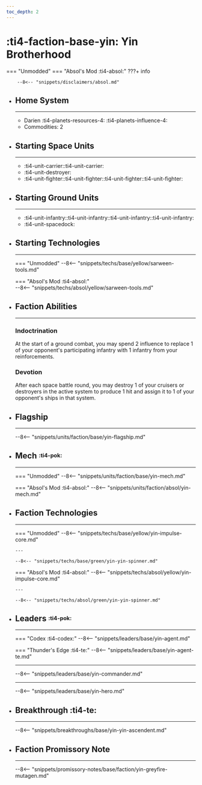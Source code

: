 ```yaml
---
toc_depth: 2
---
```


# :ti4-faction-base-yin: Yin Brotherhood
=== "Unmodded"
=== "Absol's Mod :ti4-absol:" 
    ???+ info

        --8<-- "snippets/disclaimers/absol.md"

<div class="grid cards" markdown>

-   ## __Home System__

    ---

    * Darien :ti4-planets-resources-4: :ti4-planets-influence-4:
    * Commodities: 2

</div>

<div class="grid cards" markdown>

-   ## __Starting Space Units__

    ---

    * :ti4-unit-carrier::ti4-unit-carrier:
    * :ti4-unit-destroyer:
    * :ti4-unit-fighter::ti4-unit-fighter::ti4-unit-fighter::ti4-unit-fighter:

-   ## __Starting Ground Units__

    ---

    * :ti4-unit-infantry::ti4-unit-infantry::ti4-unit-infantry::ti4-unit-infantry:
    * :ti4-unit-spacedock:

-   ## __Starting Technologies__

    ---
    === "Unmodded"
        --8<-- "snippets/techs/base/yellow/sarween-tools.md"

    === "Absol's Mod :ti4-absol:"  
        --8<-- "snippets/techs/absol/yellow/sarween-tools.md"

-   ## __Faction Abilities__

    ---
    ### **Indoctrination**
    
    At the start of a ground combat, you may spend 2 influence to replace 1 of your opponent's participating infantry with 1 infantry from your reinforcements.

    ### **Devotion**

    After each space battle round, you may destroy 1 of your cruisers or destroyers in the active system to produce 1 hit and assign it to 1 of your opponent's ships in that system.

-   ## __Flagship__

    ---
    --8<-- "snippets/units/faction/base/yin-flagship.md"

-   ## __Mech__ <sup><sub>:ti4-pok:</sub></sup>

    ---
    === "Unmodded"
        --8<-- "snippets/units/faction/base/yin-mech.md"

    === "Absol's Mod :ti4-absol:"
        --8<-- "snippets/units/faction/absol/yin-mech.md"

-   ## __Faction Technologies__

    ---
    === "Unmodded"
        --8<-- "snippets/techs/base/yellow/yin-impulse-core.md"

        ---

        --8<-- "snippets/techs/base/green/yin-yin-spinner.md"

    === "Absol's Mod :ti4-absol:"
        --8<-- "snippets/techs/absol/yellow/yin-impulse-core.md"

        ---

        --8<-- "snippets/techs/absol/green/yin-yin-spinner.md"

-   ## __Leaders__ <sup><sub>:ti4-pok:</sub></sup>

    ---
    === "Codex :ti4-codex:"
        --8<-- "snippets/leaders/base/yin-agent.md"

    === "Thunder's Edge :ti4-te:"
        --8<-- "snippets/leaders/base/yin-agent-te.md"

    ---

    --8<-- "snippets/leaders/base/yin-commander.md"

    ---

    --8<-- "snippets/leaders/base/yin-hero.md"

- ## __Breakthrough__ :ti4-te:

    ---
    --8<-- "snippets/breakthroughs/base/yin-yin-ascendent.md"

-   ## __Faction Promissory Note__

    ---
    --8<-- "snippets/promissory-notes/base/faction/yin-greyfire-mutagen.md"

</div>